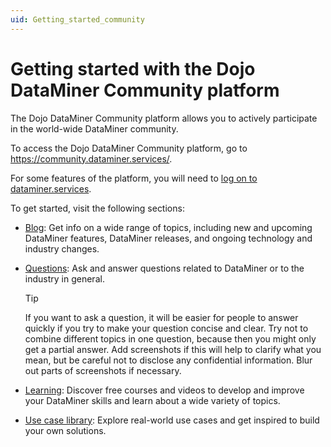 ```yaml
---
uid: Getting_started_community
---
```


# Getting started with the Dojo DataMiner Community platform

The Dojo DataMiner Community platform allows you to actively participate in the world-wide DataMiner community.

To access the Dojo DataMiner Community platform, go to <https://community.dataminer.services/>.

For some features of the platform, you will need to [log on to dataminer.services](xref:Logging_on_to_the_DataMiner_Cloud_Platform).

To get started, visit the following sections:

- [Blog](https://community.dataminer.services/blog/): Get info on a wide range of topics, including new and upcoming DataMiner features, DataMiner releases, and ongoing technology and industry changes.

- [Questions](https://community.dataminer.services/questions/): Ask and answer questions related to DataMiner or to the industry in general.

  > [!TIP]
  > If you want to ask a question, it will be easier for people to answer quickly if you try to make your question concise and clear. Try not to combine different topics in one question, because then you might only get a partial answer. Add screenshots if this will help to clarify what you mean, but be careful not to disclose any confidential information. Blur out parts of screenshots if necessary.

- [Learning](https://community.dataminer.services/learning/): Discover free courses and videos to develop and improve your DataMiner skills and learn about a wide variety of topics.

- [Use case library](https://community.dataminer.services/use-cases/): Explore real-world use cases and get inspired to build your own solutions.
